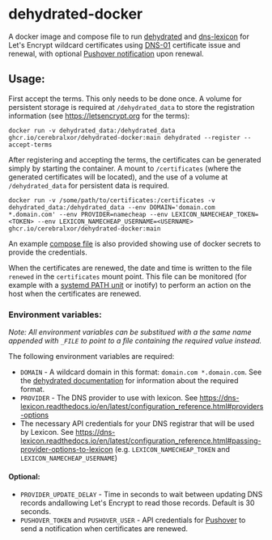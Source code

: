 # dehydrated-docker
A docker image and compose file to run [dehydrated](https://dehydrated.io) and [dns-lexicon](https://github.com/AnalogJ/lexicon) for Let's Encrypt wildcard certificates using [DNS-01](https://letsencrypt.org/docs/challenge-types/#dns-01-challenge) certificate issue and renewal, with optional [Pushover notification](https://pushover.net) upon renewal.

## Usage:

First accept the terms. This only needs to be done once. A volume for persistent storage is required at `/dehydrated_data` to store the registration information (see https://letsencrypt.org for the terms):

`docker run -v dehydrated_data:/dehydrated_data ghcr.io/cerebralxor/dehydrated-docker:main dehydrated --register --accept-terms`

After registering and accepting the terms, the certificates can be generated simply by starting the container. A mount to `/certificates` (where the generated certificates will be located), and the use of a volume at `/dehydrated_data` for persistent data is required.

`docker run -v /some/path/to/certificates:/certificates -v dehydrated_data:/dehydrated_data --env DOMAIN='domain.com *.domain.com' --env PROVIDER=namecheap --env LEXICON_NAMECHEAP_TOKEN=<TOKEN> --env LEXICON_NAMECHEAP_USERNAME=<USERNAME> ghcr.io/cerebralxor/dehydrated-docker:main`

An example [compose file](./docker-compose.yml) is also provided showing use of docker secrets to provide the credentials.

When the certificates are renewed, the date and time is written to the file `renewed` in the `certificates` mount point. This file can be monitored (for example with a [systemd PATH unit](https://www.freedesktop.org/software/systemd/man/systemd.path.html#) or inotify) to perform an action on the host when the certificates are renewed.

### Environment variables:
_Note: All environment variables can be substitued with a the same name appended with `_FILE` to point to a file containing the required value instead._

The following environment variables are required:

- `DOMAIN` - A wildcard domain in this format: `domain.com *.domain.com`. See the [dehydrated documentation](https://github.com/dehydrated-io/dehydrated/blob/master/docs/domains_txt.md#wildcards) for information about the required format.
- `PROVIDER` - The DNS provider to use with lexicon. See https://dns-lexicon.readthedocs.io/en/latest/configuration_reference.html#providers-options
- The necessary API credentials for your DNS registrar that will be used by Lexicon. See https://dns-lexicon.readthedocs.io/en/latest/configuration_reference.html#passing-provider-options-to-lexicon (e.g. `LEXICON_NAMECHEAP_TOKEN` and `LEXICON_NAMECHEAP_USERNAME`)


#### Optional:

- `PROVIDER_UPDATE_DELAY` - Time in seconds to wait between updating DNS records andallowing Let's Encrypt to read those records. Default is 30 seconds.
- `PUSHOVER_TOKEN` and `PUSHOVER_USER` - API credentials for [Pushover](https://pushover.net) to send a notification when certificates are renewed.
